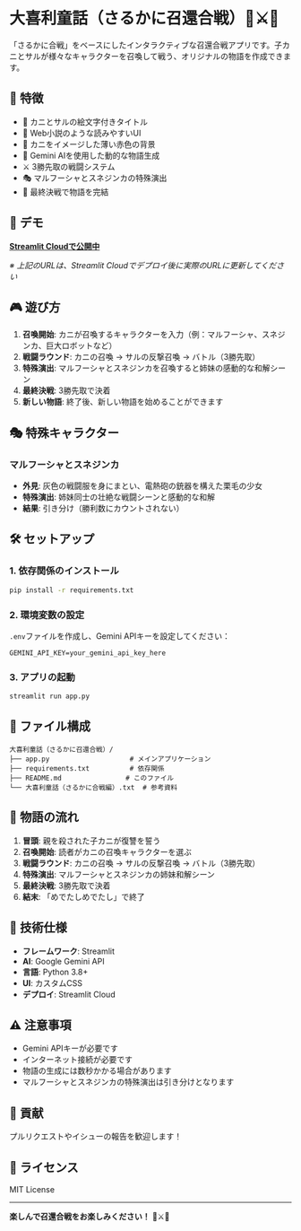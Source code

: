 # 大喜利童話（さるかに召還合戦）🦀⚔️🐒

「さるかに合戦」をベースにしたインタラクティブな召還合戦アプリです。子カニとサルが様々なキャラクターを召喚して戦う、オリジナルの物語を作成できます。

## 🌟 特徴

- 🦀 カニとサルの絵文字付きタイトル
- 📖 Web小説のような読みやすいUI
- 🎨 カニをイメージした薄い赤色の背景
- 🤖 Gemini AIを使用した動的な物語生成
- ⚔️ 3勝先取の戦闘システム
- 🎭 マルフーシャとスネジンカの特殊演出
- 🏁 最終決戦で物語を完結

## 🚀 デモ

**[Streamlit Cloudで公開中](https://your-app-name.streamlit.app)**

*※ 上記のURLは、Streamlit Cloudでデプロイ後に実際のURLに更新してください*

## 🎮 遊び方

1. **召喚開始**: カニが召喚するキャラクターを入力（例：マルフーシャ、スネジンカ、巨大ロボットなど）
2. **戦闘ラウンド**: カニの召喚 → サルの反撃召喚 → バトル（3勝先取）
3. **特殊演出**: マルフーシャとスネジンカを召喚すると姉妹の感動的な和解シーン
4. **最終決戦**: 3勝先取で決着
5. **新しい物語**: 終了後、新しい物語を始めることができます

## 🎭 特殊キャラクター

### マルフーシャとスネジンカ
- **外見**: 灰色の戦闘服を身にまとい、電熱砲の銃器を構えた栗毛の少女
- **特殊演出**: 姉妹同士の壮絶な戦闘シーンと感動的な和解
- **結果**: 引き分け（勝利数にカウントされない）

## 🛠️ セットアップ

### 1. 依存関係のインストール

```bash
pip install -r requirements.txt
```

### 2. 環境変数の設定

`.env`ファイルを作成し、Gemini APIキーを設定してください：

```
GEMINI_API_KEY=your_gemini_api_key_here
```

### 3. アプリの起動

```bash
streamlit run app.py
```

## 📁 ファイル構成

```
大喜利童話（さるかに召還合戦）/
├── app.py                    # メインアプリケーション
├── requirements.txt          # 依存関係
├── README.md                # このファイル
└── 大喜利童話（さるかに合戦編）.txt  # 参考資料
```

## 🎯 物語の流れ

1. **冒頭**: 親を殺された子カニが復讐を誓う
2. **召喚開始**: 読者がカニの召喚キャラクターを選ぶ
3. **戦闘ラウンド**: カニの召喚 → サルの反撃召喚 → バトル（3勝先取）
4. **特殊演出**: マルフーシャとスネジンカの姉妹和解シーン
5. **最終決戦**: 3勝先取で決着
6. **結末**: 「めでたしめでたし」で終了

## 🔧 技術仕様

- **フレームワーク**: Streamlit
- **AI**: Google Gemini API
- **言語**: Python 3.8+
- **UI**: カスタムCSS
- **デプロイ**: Streamlit Cloud

## ⚠️ 注意事項

- Gemini APIキーが必要です
- インターネット接続が必要です
- 物語の生成には数秒かかる場合があります
- マルフーシャとスネジンカの特殊演出は引き分けとなります

## 🤝 貢献

プルリクエストやイシューの報告を歓迎します！

## 📄 ライセンス

MIT License

---

**楽しんで召還合戦をお楽しみください！** 🦀⚔️🐒 